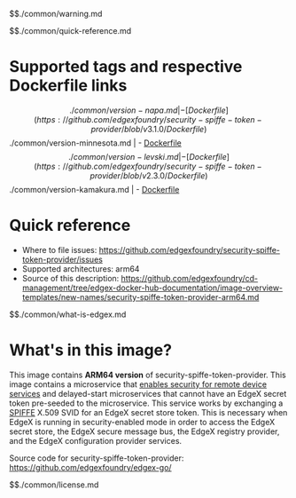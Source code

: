 $$./common/warning.md

$$./common/quick-reference.md

# Supported tags and respective Dockerfile links

$$./common/version-napa.md |
        - [Dockerfile](https://github.com/edgexfoundry/security-spiffe-token-provider/blob/v3.1.0/Dockerfile)
$$./common/version-minnesota.md |
        - [Dockerfile](https://github.com/edgexfoundry/security-spiffe-token-provider/blob/v3.0.0/Dockerfile)
$$./common/version-levski.md |
        - [Dockerfile](https://github.com/edgexfoundry/security-spiffe-token-provider/blob/v2.3.0/Dockerfile)
$$./common/version-kamakura.md |
        - [Dockerfile](https://github.com/edgexfoundry/security-spiffe-token-provider/blob/v2.2.0/Dockerfile)

# Quick reference 

- Where to file issues: https://github.com/edgexfoundry/security-spiffe-token-provider/issues
- Supported architectures: arm64
- Source of this description: https://github.com/edgexfoundry/cd-management/tree/edgex-docker-hub-documentation/image-overview-templates/new-names/security-spiffe-token-provider-arm64.md

$$./common/what-is-edgex.md

# What's in this image?

This image contains **ARM64 version** of security-spiffe-token-provider.
This image contains a microservice that [enables security for remote device services](https://docs.edgexfoundry.org/2.2/security/Ch-RemoteDeviceServices/)
and delayed-start microservices that cannot have an EdgeX secret token pre-seeded to the microservice.
This service works by exchanging a [SPIFFE](https://spiffe.io/) X.509 SVID for an EdgeX secret store token.
This is necessary when EdgeX is running in security-enabled mode in order to access the EdgeX secret store,
the EdgeX secure message bus, the EdgeX registry provider, and the EdgeX configuration provider services.

Source code for security-spiffe-token-provider: <https://github.com/edgexfoundry/edgex-go/>

$$./common/license.md
